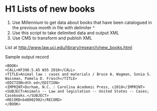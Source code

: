 # H1 Lists of new books
1. Use Millennium to get data about books that have been catalogued in the previous month in file with delimiter ^
2. Use this script to take delimited data and output XML
3. Use CMS to transform and publish XML

List at http://www.law.uci.edu/library/research/new_books.html

Sample output record
```
<BOOK>
<CALL>KF390.5.A5 W35 2010</CALL>
<TITLE>Animal law : cases and materials / Bruce A. Wagman, Sonia S. Waisman, Pamela D. Frasch</TITLE>
<EDITION>4th ed</EDITION>
<IMPRINT>Durham, N.C. : Carolina Academic Press, c2010</IMPRINT>
<SUBJECT>Animals -- Law and legislation -- United States -- Cases; Casebooks.</SUBJECT>
<RECORD>b48002902</RECORD>
</BOOK>
```
